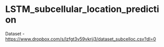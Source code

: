 # LSTM_subcellular_location_prediction
Dataset - https://www.dropbox.com/s/lzfgt3v59vkrjj3/dataset_subcelloc.csv?dl=0

